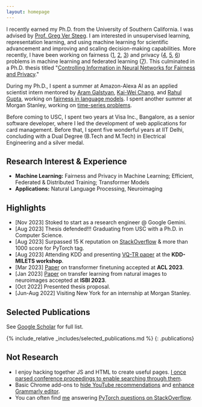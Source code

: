 ```yaml
---
layout: homepage
---
```


I recently earned my Ph.D. from the University of Southern California. I was advised by [Prof. Greg Ver Steeg](https://www.isi.edu/people/gregv/about). I am interested in unsupervised learning, representation learning, and using machine learning for scientific advancement and improving and scaling decision-making capabilities. More recently, I have been working on fairness 
  ([1](https://arxiv.org/abs/2101.04108),
  [2](https://arxiv.org/abs/2203.12574),
  [3](https://arxiv.org/abs/2109.03952)) 
  and privacy
  ([4](https://arxiv.org/abs/2105.02866),
  [5](https://arxiv.org/abs/2205.05249), 
  [6](https://arxiv.org/abs/2305.19264))
  problems in machine learning and federated learning
  ([7](https://arxiv.org/abs/2204.12430)).
  This culminated in a Ph.D. thesis titled "[Controlling Information in Neural Networks for Fairness and Privacy](https://www.dropbox.com/scl/fi/8bpuc5gfm6vobm952n7ng/thesis_umang.pdf?dl=0&rlkey=fg2trm9t3h1jn22gkcd8razjf)." 

During my Ph.D., I spent a summer at Amazon-Alexa AI as an applied scientist intern mentored by [Aram Galstyan](https://www.amazon.science/author/aram-galstyan), [Kai-Wei Chang](https://web.cs.ucla.edu/~kwchang/), and [Rahul Gupta](https://www.amazon.science/author/rahul-gupta), working on [fairness in language models](https://aclanthology.org/2022.findings-acl.55/). I spent another summer at Morgan Stanley, working on [time-series problems](https://kdd-milets.github.io/milets2023/#papers).
 
Before coming to USC, I spent two years at Visa Inc., Bangalore, as a senior software developer, where I led the development of web applications for  card management. Before that, I spent five wonderful years at IIT Delhi, concluding with a Dual Degree (B.Tech and M.Tech) in Electrical Engineering and a silver medal.

## Research Interest & Experience
- **Machine Learning:** Fairness and Privacy in Machine Learning; Efficient, Federated & Distributed Training; Transformer Models
- **Applications:** Natural Language Processing, Neuroimaging

## Highlights
- [Nov 2023] Stoked to start as a research engineer @ Google Gemini. 
- [Aug 2023] Thesis defended!!! Graduating from USC with a Ph.D. in Computer Science.  
- [Aug 2023] Surpassed 15 K reputation on [StackOverflow](https://stackoverflow.com/users/3236925/umang-gupta) & more than 1000 score for PyTorch tag.
- [Aug 2023] Attending KDD and presenting [VQ-TR paper]((https://kdd-milets.github.io/milets2023/#papers)) at the **KDD-MILETS workshop**. 
- [Mar 2023] [Paper](https://arxiv.org/abs/2305.19264) on transformer finetuning accepted at **ACL 2023**.
- [Jan 2023] [Paper](https://arxiv.org/abs/2303.01491) on transfer learning from natural images to neuroimages accepted at **ISBI 2023**.
- [Oct 2022] Presented thesis proposal.
- [Jun-Aug 2022] Visiting New York for an internship at Morgan Stanley.


## Selected Publications
See [Google Scholar](https://scholar.google.com/citations?hl=en&user=qxFVK6UAAAAJ&view_op=list_works&sortby=pubdate ) for full list.

{% include_relative _includes/selected_publications.md %}
{: .publications}
<!-- 
{% include_relative _includes/services.md %} -->

## Not Research
- I enjoy hacking together JS and HTML to create useful pages. [I once parsed conference proceedings to enable searching through them](https://umgupta.github.io/paperquest/).
- Basic Chrome add-ons to [hide YouTube recommendations](https://github.com/umgupta/hide-youtube-recommendation) and [enhance Grammarly editor](https://github.com/umgupta/grammarly-extend-editor). 
- You can often find [me](https://stackoverflow.com/users/3236925/umang-gupta) answering [PyTorch questions on StackOverflow](https://stackoverflow.com/search?q=user:3236925%20[pytorch]%20is:answer). 


